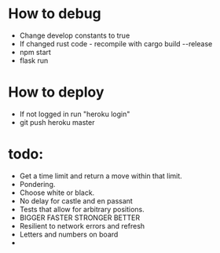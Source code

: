 
# How to debug

* Change develop constants to true
* If changed rust code - recompile with cargo build --release
* npm start
* flask run

# How to deploy

* If not logged in run "heroku login"
* git push heroku master

# todo:

* Get a time limit and return a move within that limit.
* Pondering.
* Choose white or black.
* No delay for castle and en passant
* Tests that allow for arbitrary positions.
* BIGGER FASTER STRONGER BETTER
* Resilient to network errors and refresh
* Letters and numbers on board
* 